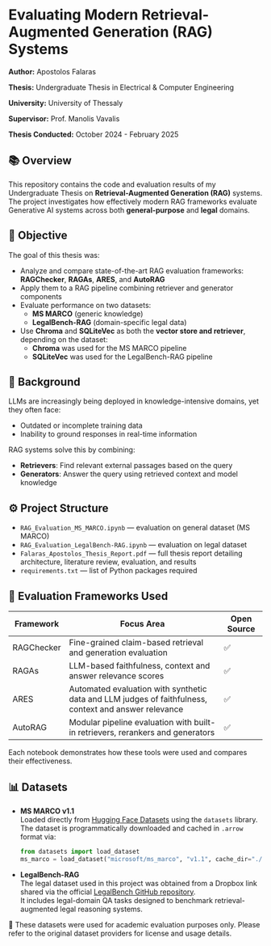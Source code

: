 # Evaluating Modern Retrieval-Augmented Generation (RAG) Systems 

**Author:** Apostolos Falaras

**Thesis:** Undergraduate Thesis in Electrical & Computer Engineering

**University:** University of Thessaly

**Supervisor:** Prof. Manolis Vavalis

**Thesis Conducted:** October 2024 - February 2025


## 📚 Overview

This repository contains the code and evaluation results of my Undergraduate Thesis on **Retrieval-Augmented Generation (RAG)** systems. The project investigates how effectively modern RAG frameworks evaluate Generative AI systems across both **general-purpose** and **legal** domains.


## 🎯 Objective

The goal of this thesis was:
- Analyze and compare state-of-the-art RAG evaluation frameworks: **RAGChecker**, **RAGAs**, **ARES**, and **AutoRAG**
- Apply them to a RAG pipeline combining retriever and generator components
- Evaluate performance on two datasets:
    -  **MS MARCO** (generic knowledge)
    -  **LegalBench-RAG** (domain-specific legal data)
- Use **Chroma** and **SQLiteVec** as both the **vector store and retriever**, depending on the dataset:
    - **Chroma** was used for the MS MARCO pipeline
    - **SQLiteVec** was used for the LegalBench-RAG pipeline


## 🧠 Background

LLMs are increasingly being deployed in knowledge-intensive domains, yet they often face:
- Outdated or incomplete training data
- Inability to ground responses in real-time information

RAG systems solve this by combining:
- **Retrievers**: Find relevant external passages based on the query
- **Generators**: Answer the query using retrieved context and model knowledge


## ⚙️ Project Structure

- `RAG_Evaluation_MS_MARCO.ipynb` — evaluation on general dataset (MS MARCO)
- `RAG_Evaluation_LegalBench-RAG.ipynb` — evaluation on legal dataset
- `Falaras_Apostolos_Thesis_Report.pdf` — full thesis report detailing architecture, literature review, evaluation, and results
- `requirements.txt` — list of Python packages required


## 🧪 Evaluation Frameworks Used

| Framework    | Focus Area                                                          | Open Source  |
| ---------------- | ------------------------------------------------ | ----------------- |
| RAGChecker | Fine-grained claim-based retrieval and generation evaluation    |  ✅ |  
| RAGAs             | LLM-based faithfulness, context and answer relevance scores | ✅ |
| ARES                | Automated evaluation with synthetic data and LLM judges of faithfulness, context and answer relevance | ✅ |
| AutoRAG        | Modular pipeline evaluation with built-in retrievers, rerankers and generators | ✅ | 

Each notebook demonstrates how these tools were used and compares their effectiveness.


## 📊 Datasets

- **MS MARCO v1.1**  
  Loaded directly from [Hugging Face Datasets](https://huggingface.co/datasets/microsoft/ms_marco) using the `datasets` library.  
  The dataset is programmatically downloaded and cached in `.arrow` format via:

  ```python
  from datasets import load_dataset
  ms_marco = load_dataset("microsoft/ms_marco", "v1.1", cache_dir="./Datasets/", trust_remote_code=True)
  ```

- **LegalBench-RAG**  
  The legal dataset used in this project was obtained from a Dropbox link shared via the official [LegalBench GitHub repository](https://github.com/HazyResearch/legalbench).  
  It includes legal-domain QA tasks designed to benchmark retrieval-augmented legal reasoning systems.

📝 These datasets were used for academic evaluation purposes only. Please refer to the original dataset providers for license and usage details.







